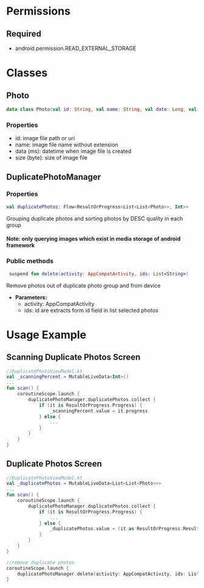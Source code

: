 # Permissions

## Required

- android.permission.READ_EXTERNAL_STORAGE

# Classes

## Photo

```kotlin
data class Photo(val id: String, val name: String, val date: Long, val size: Long)
```

### Properties

- id: image file path or uri
- name: image file name without extension
- data (ms): datetime when image file is created
- size (byte): size of image file

## DuplicatePhotoManager

### Properties

```kotlin
val duplicatePhotos: Flow<ResultOrProgress<List<List<Photo>>, Int>>
```

Grouping duplicate photos and sorting photos by DESC quality in each group

#### Note: only querying images which exist in media storage of android framework

### Public methods

```kotlin
 suspend fun delete(activity: AppCompatActivity, ids: List<String>)
```

Remove photos out of duplicate photo group and from device

- **Parameters:**
    - activity: AppCompatActivity
    - ids: id are extracts form id field in list selected photos

# Usage Example

## Scanning Duplicate Photos Screen

```kotlin
//DuplicatePhotoViewModel.kt
val _scanningPercent = MutableLiveData<Int>()
...
fun scan() {
    coroutineScope.launch {
        duplicatePhotoManager.duplicatePhotos.collect {
            if (it is ResultOrProgress.Progress) {
                _scanningPercent.value = it.progress
            } else {
                ...
            }
        }
    }
}

```

## Duplicate Photos Screen

```kotlin
//DuplicatePhotoViewModel.kt
val _duplicatePhotos = MutableLiveData<List<List<Photo>>>
...
fun scan() {
    coroutineScope.launch {
        duplicatePhotoManager.duplicatePhotos.collect {
            if (it is ResultOrProgress.Progress) {
                ...
            } else {
                _duplicatePhotos.value = (it as ResultOrProgress.Result).result
            }
        }
    }
}

//remove duplicate photos
coroutineScope.launch {
    duplicatePhotoManager.delete(activity: AppCompatActivity, ids: List< String >)
}

```
